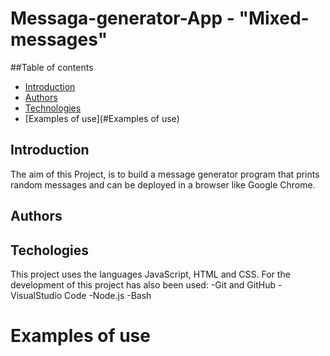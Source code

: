 # Messaga-generator-App - "Mixed-messages"

##Table of contents
* [Introduction](#Introduction)
* [Authors](#Authors)
* [Technologies](#Technologies)
* [Examples of use](#Examples of use)

## Introduction
The aim of this Project, is to build a message generator program that prints random messages and can be deployed in a browser like Google Chrome.

## Authors



## Techologies
This project uses the languages JavaScript, HTML and CSS.
For the development of this project has also been used:
-Git and GitHub
-VisualStudio Code
-Node.js
-Bash

# Examples of use

